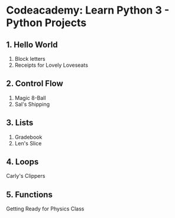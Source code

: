 # Codeacademy: Learn Python 3 - Python Projects

## 1. Hello World

1. Block letters
2. Receipts for Lovely Loveseats

## 2. Control Flow

1. Magic 8-Ball
2. Sal's Shipping

## 3. Lists

1. Gradebook 
2. Len's Slice

## 4. Loops 
  Carly's Clippers

## 5. Functions
  Getting Ready for Physics Class
